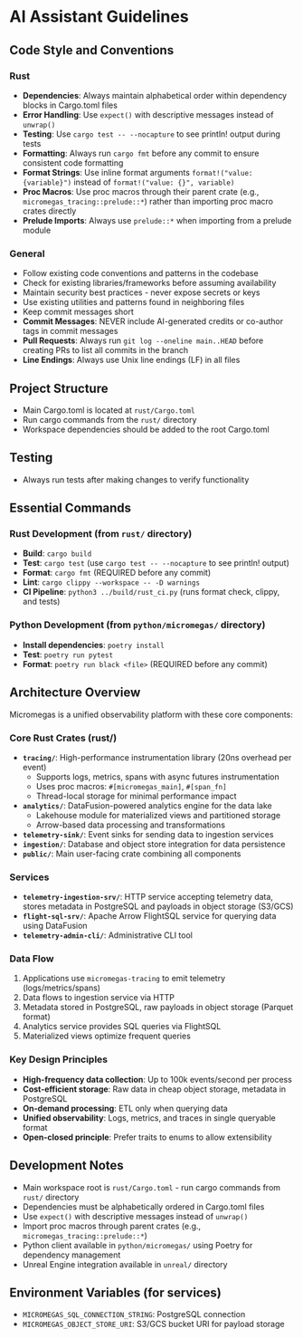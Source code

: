 # AI Assistant Guidelines

## Code Style and Conventions

### Rust
- **Dependencies**: Always maintain alphabetical order within dependency blocks in Cargo.toml files
- **Error Handling**: Use `expect()` with descriptive messages instead of `unwrap()`
- **Testing**: Use `cargo test -- --nocapture` to see println! output during tests
- **Formatting**: Always run `cargo fmt` before any commit to ensure consistent code formatting
- **Format Strings**: Use inline format arguments `format!("value: {variable}")` instead of `format!("value: {}", variable)`
- **Proc Macros**: Use proc macros through their parent crate (e.g., `micromegas_tracing::prelude::*`) rather than importing proc macro crates directly
- **Prelude Imports**: Always use `prelude::*` when importing from a prelude module

### General
- Follow existing code conventions and patterns in the codebase
- Check for existing libraries/frameworks before assuming availability
- Maintain security best practices - never expose secrets or keys
- Use existing utilities and patterns found in neighboring files
- Keep commit messages short
- **Commit Messages**: NEVER include AI-generated credits or co-author tags in commit messages
- **Pull Requests**: Always run `git log --oneline main..HEAD` before creating PRs to list all commits in the branch
- **Line Endings**: Always use Unix line endings (LF) in all files

## Project Structure
- Main Cargo.toml is located at `rust/Cargo.toml`
- Run cargo commands from the `rust/` directory
- Workspace dependencies should be added to the root Cargo.toml

## Testing
- Always run tests after making changes to verify functionality

## Essential Commands

### Rust Development (from `rust/` directory)
- **Build**: `cargo build`
- **Test**: `cargo test` (use `cargo test -- --nocapture` to see println! output)
- **Format**: `cargo fmt` (REQUIRED before any commit)
- **Lint**: `cargo clippy --workspace -- -D warnings`
- **CI Pipeline**: `python3 ../build/rust_ci.py` (runs format check, clippy, and tests)

### Python Development (from `python/micromegas/` directory)
- **Install dependencies**: `poetry install`
- **Test**: `poetry run pytest`
- **Format**: `poetry run black <file>` (REQUIRED before any commit)

## Architecture Overview

Micromegas is a unified observability platform with these core components:

### Core Rust Crates (rust/)
- **`tracing/`**: High-performance instrumentation library (20ns overhead per event)
  - Supports logs, metrics, spans with async futures instrumentation
  - Uses proc macros: `#[micromegas_main]`, `#[span_fn]`
  - Thread-local storage for minimal performance impact
- **`analytics/`**: DataFusion-powered analytics engine for the data lake
  - Lakehouse module for materialized views and partitioned storage
  - Arrow-based data processing and transformations
- **`telemetry-sink/`**: Event sinks for sending data to ingestion services
- **`ingestion/`**: Database and object store integration for data persistence
- **`public/`**: Main user-facing crate combining all components

### Services
- **`telemetry-ingestion-srv/`**: HTTP service accepting telemetry data, stores metadata in PostgreSQL and payloads in object storage (S3/GCS)
- **`flight-sql-srv/`**: Apache Arrow FlightSQL service for querying data using DataFusion
- **`telemetry-admin-cli/`**: Administrative CLI tool

### Data Flow
1. Applications use `micromegas-tracing` to emit telemetry (logs/metrics/spans)
2. Data flows to ingestion service via HTTP
3. Metadata stored in PostgreSQL, raw payloads in object storage (Parquet format)
4. Analytics service provides SQL queries via FlightSQL
5. Materialized views optimize frequent queries

### Key Design Principles
- **High-frequency data collection**: Up to 100k events/second per process
- **Cost-efficient storage**: Raw data in cheap object storage, metadata in PostgreSQL
- **On-demand processing**: ETL only when querying data
- **Unified observability**: Logs, metrics, and traces in single queryable format
- **Open-closed principle**: Prefer traits to enums to allow extensibility

## Development Notes

- Main workspace root is `rust/Cargo.toml` - run cargo commands from `rust/` directory
- Dependencies must be alphabetically ordered in Cargo.toml files
- Use `expect()` with descriptive messages instead of `unwrap()`
- Import proc macros through parent crates (e.g., `micromegas_tracing::prelude::*`)
- Python client available in `python/micromegas/` using Poetry for dependency management
- Unreal Engine integration available in `unreal/` directory

## Environment Variables (for services)
- `MICROMEGAS_SQL_CONNECTION_STRING`: PostgreSQL connection
- `MICROMEGAS_OBJECT_STORE_URI`: S3/GCS bucket URI for payload storage